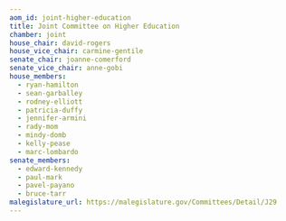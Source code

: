 ```yaml
---
aom_id: joint-higher-education
title: Joint Committee on Higher Education
chamber: joint
house_chair: david-rogers
house_vice_chair: carmine-gentile
senate_chair: joanne-comerford
senate_vice_chair: anne-gobi
house_members:
  - ryan-hamilton
  - sean-garballey
  - rodney-elliott
  - patricia-duffy
  - jennifer-armini
  - rady-mom
  - mindy-domb
  - kelly-pease
  - marc-lombardo
senate_members:
  - edward-kennedy
  - paul-mark
  - pavel-payano
  - bruce-tarr
malegislature_url: https://malegislature.gov/Committees/Detail/J29
---
```

